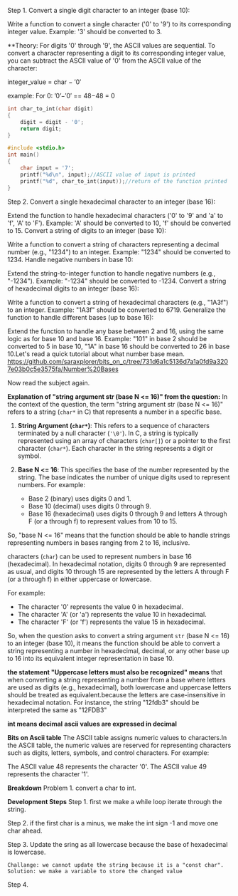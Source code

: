 Step 1. Convert a single digit character to an integer (base 10):

Write a function to convert a single character ('0' to '9') to its corresponding integer value.
Example: '3' should be converted to 3.

**Theory: For digits '0' through '9', the ASCII values are sequential. To convert a character representing a digit to its corresponding integer value, you can subtract the ASCII value of '0' from the ASCII value of the character:

integer_value = char − ′0′

example: For 0: ’0’−′0′ == 48−48 = 0
``` c
int char_to_int(char digit)
{
	digit = digit - '0';
	return digit;
}

#include <stdio.h>
int main()
{
	char input = '7';
	printf("%d\n", input);//ASCII value of input is printed
	printf("%d", char_to_int(input));//return of the function printed
}
```

Step 2. Convert a single hexadecimal character to an integer (base 16):

Extend the function to handle hexadecimal characters ('0' to '9' and 'a' to 'f', 'A' to 'F').
Example: 'A' should be converted to 10, 'f' should be converted to 15.
Convert a string of digits to an integer (base 10):

Write a function to convert a string of characters representing a decimal number (e.g., "1234") to an integer.
Example: "1234" should be converted to 1234.
Handle negative numbers in base 10:

Extend the string-to-integer function to handle negative numbers (e.g., "-1234").
Example: "-1234" should be converted to -1234.
Convert a string of hexadecimal digits to an integer (base 16):

Write a function to convert a string of hexadecimal characters (e.g., "1A3f") to an integer.
Example: "1A3f" should be converted to 6719.
Generalize the function to handle different bases (up to base 16):

Extend the function to handle any base between 2 and 16, using the same logic as for base 10 and base 16.
Example: "101" in base 2 should be converted to 5 in base 10, "1A" in base 16 should be converted to 26 in base 10.Let's read a quick tutorial about what number base mean.
https://github.com/saraxplorer/bits_on_c/tree/731d6a1c5136d7a1a0fd9a3207e03b0c5e3575fa/Number%20Bases

Now read the subject again. 

**Explanation of "string argument str (base N <= 16)" from the question:**
In the context of the question, the term "string argument str (base N <= 16)" refers to a string (`char*` in C) that represents a number in a specific base.

1. **String Argument (`char*`)**: This refers to a sequence of characters terminated by a null character (`'\0'`). In C, a string is typically represented using an array of characters (`char[]`) or a pointer to the first character (`char*`). Each character in the string represents a digit or symbol.

2. **Base N <= 16**: This specifies the base of the number represented by the string. The base indicates the number of unique digits used to represent numbers. For example:
   - Base 2 (binary) uses digits 0 and 1.
   - Base 10 (decimal) uses digits 0 through 9.
   - Base 16 (hexadecimal) uses digits 0 through 9 and letters A through F (or a through f) to represent values from 10 to 15.

So, "base N <= 16" means that the function should be able to handle strings representing numbers in bases ranging from 2 to 16, inclusive.

characters (`char`) can be used to represent numbers in base 16 (hexadecimal). In hexadecimal notation, digits 0 through 9 are represented as usual, and digits 10 through 15 are represented by the letters A through F (or a through f) in either uppercase or lowercase.

For example:
- The character '0' represents the value 0 in hexadecimal.
- The character 'A' (or 'a') represents the value 10 in hexadecimal.
- The character 'F' (or 'f') represents the value 15 in hexadecimal.

So, when the question asks to convert a string argument `str` (base N <= 16) to an integer (base 10), it means the function should be able to convert a string representing a number in hexadecimal, decimal, or any other base up to 16 into its equivalent integer representation in base 10.

**the statement "Uppercase letters must also be recognized" means** 
that when converting a string representing a number from a base where letters are used as digits (e.g., hexadecimal), 
both lowercase and uppercase letters should be treated as equivalent.because the letters are case-insensitive in hexadecimal notation. 
For instance, the string "12fdb3" should be interpreted the same as "12FDB3" 

**int means decimal**
**ascii values are expressed in decimal**

**Bits on Ascii table**
The ASCII table assigns numeric values to characters.In the ASCII table, the numeric values are reserved for representing characters such as digits, letters, symbols, and control characters. For example:

The ASCII value 48 represents the character '0'.
The ASCII value 49 represents the character '1'.


**Breakdown**
Problem 1. convert a char to int.  







**Development Steps**
Step 1. first we make a while loop iterate through the string.

Step 2. if the first char is a minus, we make the int sign -1 and move one char ahead.

Step 3. Update the sring as all lowercase because the base of hexadecimal is lowercase.

    Challange: we cannot update the string because it is a "const char".
    Solution: we make a variable to store the changed value
Step 4. 
